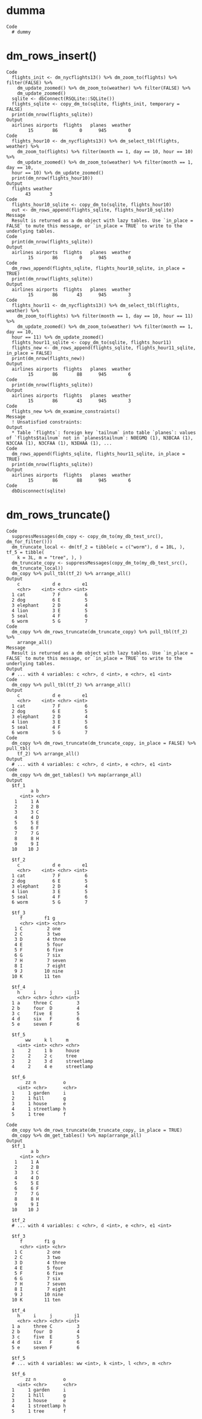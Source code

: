 # dumma

    Code
      # dummy

# dm_rows_insert()

    Code
      flights_init <- dm_nycflights13() %>% dm_zoom_to(flights) %>% filter(FALSE) %>%
        dm_update_zoomed() %>% dm_zoom_to(weather) %>% filter(FALSE) %>%
        dm_update_zoomed()
      sqlite <- dbConnect(RSQLite::SQLite())
      flights_sqlite <- copy_dm_to(sqlite, flights_init, temporary = FALSE)
      print(dm_nrow(flights_sqlite))
    Output
      airlines airports  flights   planes  weather 
            15       86        0      945        0 
    Code
      flights_hour10 <- dm_nycflights13() %>% dm_select_tbl(flights, weather) %>%
        dm_zoom_to(flights) %>% filter(month == 1, day == 10, hour == 10) %>%
        dm_update_zoomed() %>% dm_zoom_to(weather) %>% filter(month == 1, day == 10,
      hour == 10) %>% dm_update_zoomed()
      print(dm_nrow(flights_hour10))
    Output
      flights weather 
           43       3 
    Code
      flights_hour10_sqlite <- copy_dm_to(sqlite, flights_hour10)
      out <- dm_rows_append(flights_sqlite, flights_hour10_sqlite)
    Message
      Result is returned as a dm object with lazy tables. Use `in_place = FALSE` to mute this message, or `in_place = TRUE` to write to the underlying tables.
    Code
      print(dm_nrow(flights_sqlite))
    Output
      airlines airports  flights   planes  weather 
            15       86        0      945        0 
    Code
      dm_rows_append(flights_sqlite, flights_hour10_sqlite, in_place = TRUE)
      print(dm_nrow(flights_sqlite))
    Output
      airlines airports  flights   planes  weather 
            15       86       43      945        3 
    Code
      flights_hour11 <- dm_nycflights13() %>% dm_select_tbl(flights, weather) %>%
        dm_zoom_to(flights) %>% filter(month == 1, day == 10, hour == 11) %>%
        dm_update_zoomed() %>% dm_zoom_to(weather) %>% filter(month == 1, day == 10,
      hour == 11) %>% dm_update_zoomed()
      flights_hour11_sqlite <- copy_dm_to(sqlite, flights_hour11)
      flights_new <- dm_rows_append(flights_sqlite, flights_hour11_sqlite, in_place = FALSE)
      print(dm_nrow(flights_new))
    Output
      airlines airports  flights   planes  weather 
            15       86       88      945        6 
    Code
      print(dm_nrow(flights_sqlite))
    Output
      airlines airports  flights   planes  weather 
            15       86       43      945        3 
    Code
      flights_new %>% dm_examine_constraints()
    Message
      ! Unsatisfied constraints:
    Output
      * Table `flights`: foreign key `tailnum` into table `planes`: values of `flights$tailnum` not in `planes$tailnum`: N0EGMQ (1), N3BCAA (1), N3CCAA (1), N3CFAA (1), N3EHAA (1), ...
    Code
      dm_rows_append(flights_sqlite, flights_hour11_sqlite, in_place = TRUE)
      print(dm_nrow(flights_sqlite))
    Output
      airlines airports  flights   planes  weather 
            15       86       88      945        6 
    Code
      dbDisconnect(sqlite)

# dm_rows_truncate()

    Code
      suppressMessages(dm_copy <- copy_dm_to(my_db_test_src(), dm_for_filter()))
      dm_truncate_local <- dm(tf_2 = tibble(c = c("worm"), d = 10L, ), tf_5 = tibble(
        k = 3L, m = "tree", ), )
      dm_truncate_copy <- suppressMessages(copy_dm_to(my_db_test_src(),
      dm_truncate_local))
      dm_copy %>% pull_tbl(tf_2) %>% arrange_all()
    Output
        c            d e        e1
        <chr>    <int> <chr> <int>
      1 cat          7 F         6
      2 dog          6 E         5
      3 elephant     2 D         4
      4 lion         3 E         5
      5 seal         4 F         6
      6 worm         5 G         7
    Code
      dm_copy %>% dm_rows_truncate(dm_truncate_copy) %>% pull_tbl(tf_2) %>%
        arrange_all()
    Message
      Result is returned as a dm object with lazy tables. Use `in_place = FALSE` to mute this message, or `in_place = TRUE` to write to the underlying tables.
    Output
      # ... with 4 variables: c <chr>, d <int>, e <chr>, e1 <int>
    Code
      dm_copy %>% pull_tbl(tf_2) %>% arrange_all()
    Output
        c            d e        e1
        <chr>    <int> <chr> <int>
      1 cat          7 F         6
      2 dog          6 E         5
      3 elephant     2 D         4
      4 lion         3 E         5
      5 seal         4 F         6
      6 worm         5 G         7
    Code
      dm_copy %>% dm_rows_truncate(dm_truncate_copy, in_place = FALSE) %>% pull_tbl(
        tf_2) %>% arrange_all()
    Output
      # ... with 4 variables: c <chr>, d <int>, e <chr>, e1 <int>
    Code
      dm_copy %>% dm_get_tables() %>% map(arrange_all)
    Output
      $tf_1
             a b    
         <int> <chr>
       1     1 A    
       2     2 B    
       3     3 C    
       4     4 D    
       5     5 E    
       6     6 F    
       7     7 G    
       8     8 H    
       9     9 I    
      10    10 J    
      
      $tf_2
        c            d e        e1
        <chr>    <int> <chr> <int>
      1 cat          7 F         6
      2 dog          6 E         5
      3 elephant     2 D         4
      4 lion         3 E         5
      5 seal         4 F         6
      6 worm         5 G         7
      
      $tf_3
         f        f1 g    
         <chr> <int> <chr>
       1 C         2 one  
       2 C         3 two  
       3 D         4 three
       4 E         5 four 
       5 F         6 five 
       6 G         7 six  
       7 H         7 seven
       8 I         7 eight
       9 J        10 nine 
      10 K        11 ten  
      
      $tf_4
        h     i     j        j1
        <chr> <chr> <chr> <int>
      1 a     three C         3
      2 b     four  D         4
      3 c     five  E         5
      4 d     six   F         6
      5 e     seven F         6
      
      $tf_5
           ww     k l     m         
        <int> <int> <chr> <chr>     
      1     2     1 b     house     
      2     2     2 c     tree      
      3     2     3 d     streetlamp
      4     2     4 e     streetlamp
      
      $tf_6
           zz n          o    
        <int> <chr>      <chr>
      1     1 garden     i    
      2     1 hill       g    
      3     1 house      e    
      4     1 streetlamp h    
      5     1 tree       f    
      
    Code
      dm_copy %>% dm_rows_truncate(dm_truncate_copy, in_place = TRUE)
      dm_copy %>% dm_get_tables() %>% map(arrange_all)
    Output
      $tf_1
             a b    
         <int> <chr>
       1     1 A    
       2     2 B    
       3     3 C    
       4     4 D    
       5     5 E    
       6     6 F    
       7     7 G    
       8     8 H    
       9     9 I    
      10    10 J    
      
      $tf_2
      # ... with 4 variables: c <chr>, d <int>, e <chr>, e1 <int>
      
      $tf_3
         f        f1 g    
         <chr> <int> <chr>
       1 C         2 one  
       2 C         3 two  
       3 D         4 three
       4 E         5 four 
       5 F         6 five 
       6 G         7 six  
       7 H         7 seven
       8 I         7 eight
       9 J        10 nine 
      10 K        11 ten  
      
      $tf_4
        h     i     j        j1
        <chr> <chr> <chr> <int>
      1 a     three C         3
      2 b     four  D         4
      3 c     five  E         5
      4 d     six   F         6
      5 e     seven F         6
      
      $tf_5
      # ... with 4 variables: ww <int>, k <int>, l <chr>, m <chr>
      
      $tf_6
           zz n          o    
        <int> <chr>      <chr>
      1     1 garden     i    
      2     1 hill       g    
      3     1 house      e    
      4     1 streetlamp h    
      5     1 tree       f    
      

